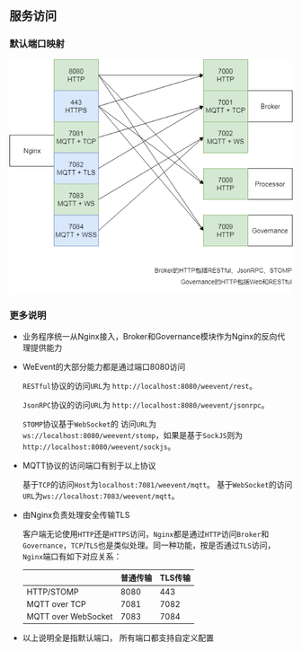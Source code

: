 ## 服务访问

### 默认端口映射

![](../image/port.png)

### 更多说明

- 业务程序统一从Nginx接入，Broker和Governance模块作为Nginx的反向代理提供能力

- WeEvent的大部分能力都是通过端口8080访问

  `RESTful`协议的访问`URL`为 `http://localhost:8080/weevent/rest`。

  `JsonRPC`协议的访问`URL`为 `http://localhost:8080/weevent/jsonrpc`。

  `STOMP`协议基于`WebSocket`的 访问`URL`为`ws://localhost:8080/weevent/stomp`，如果是基于`SockJS`则为`http://localhost:8080/weevent/sockjs`。

- MQTT协议的访问端口有别于以上协议

  基于`TCP`的访问`Host`为`localhost:7081/weevent/mqtt`。
  基于`WebSocket`的访问`URL`为`ws://localhost:7083/weevent/mqtt`。

- 由Nginx负责处理安全传输TLS

  客户端无论使用`HTTP`还是`HTTPS`访问，`Nginx`都是通过`HTTP`访问`Broker`和`Governance`，`TCP`/`TLS`也是类似处理。同一种功能，按是否通过`TLS`访问，`Nginx`端口有如下对应关系：

  |                     | 普通传输 | TLS传输 |
  | ------------------- | -------- | ------- |
  | HTTP/STOMP          | 8080     | 443     |
  | MQTT over TCP       | 7081     | 7082    |
  | MQTT over WebSocket | 7083     | 7084    |

- 以上说明全是指默认端口，  所有端口都支持自定义配置


